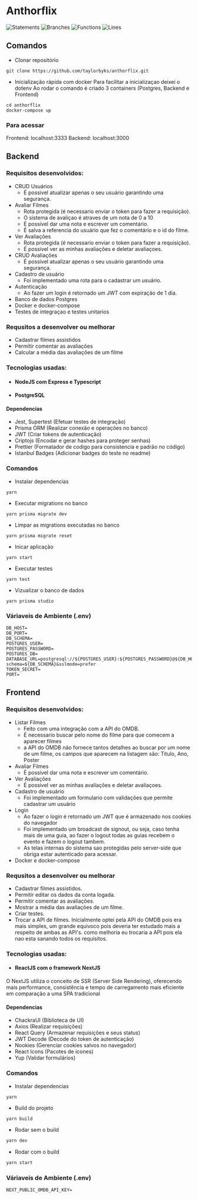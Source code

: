 # Anthorflix
![Statements](https://img.shields.io/badge/statements-100%25-brightgreen.svg?style=flat)
![Branches](https://img.shields.io/badge/branches-100%25-brightgreen.svg?style=flat)
![Functions](https://img.shields.io/badge/functions-100%25-brightgreen.svg?style=flat)
![Lines](https://img.shields.io/badge/lines-100%25-brightgreen.svg?style=flat)

## Comandos

- Clonar repositório

```
git clone https://github.com/taylorbyks/anthorflix.git
```

- Inicialização rápida com docker
Para facilitar a inicializaçao deixei o dotenv
Ao rodar o comando é criado 3 containers (Postgres, Backend e Frontend)

```
cd anthorflix
docker-compose up
```
### Para acessar

Frontend: localhost:3333
Backend: localhost:3000

## Backend

### Requisitos desenvolvidos:

- CRUD Usuários
  - É possivel atualizar apenas o seu usuário garantindo uma segurança.
- Avaliar Filmes
  - Rota protegida (é necessario enviar o token para fazer a requisição).
  - O sistema de avaliçao é atraves de um nota de 0 a 10
  - É possivel dar uma nota e escrever um comentário.
  - É salva a referencia do usuário que fez o comentário e o id do filme.
- Ver Avaliações
  - Rota protegida (é necessario enviar o token para fazer a requisição).
  - É possivel ver as minhas avaliações e deletar avaliaçoes.
- CRUD Avaliações
  - É possivel atualizar apenas o seu usuário garantindo uma segurança.
- Cadastro de usuário
  - Foi implementado uma rota para o cadastrar um usuário.
- Autenticação
  - Ao fazer um login é retornado um JWT com expiração de 1 dia.
- Banco de dados Postgres
- Docker e docker-compose
- Testes de integraçao e testes unitarios

### Requsitos a desenvolver ou melhorar
- Cadastrar filmes assistidos
- Permitir comentar as avaliações
- Calcular a média das avaliações de um filme

### Tecnologias usadas:

- #### NodeJS com Express e Typescript
- #### PostgreSQL

#### Dependencias

- Jest, Supertest (Efetuar testes de integração)
- Prisma ORM (Realizar conexão e operações no banco)
- JWT (Criar tokens de autenticação)
- Criptojs (Encodar e gerar hashes para proteger senhas)
- Prettier (Formatador de codigo para consistencia e padrão no código)
- Istanbul Badges (Adicionar badges do teste no readme)

### Comandos

- Instalar dependencias

```
yarn
```

- Executar migrations no banco

```
yarn prisma migrate dev
```

- Limpar as migrations executadas no banco

```
yarn prisma migrate reset
```

- Inicar aplicação

```
yarn start
```

- Executar testes

```
yarn test
```

- Vizualizar o banco de dados

```
yarn prisma studio
```

### Váriaveis de Ambiente (.env)

```
DB_HOST=
DB_PORT=
DB_SCHEMA=
POSTGRES_USER=
POSTGRES_PASSWORD=
POSTGRES_DB=
DATABASE_URL=postgresql://${POSTGRES_USER}:${POSTGRES_PASSWORD}@${DB_HOST}:${DB_PORT}/${POSTGRES_DB}?schema=${DB_SCHEMA}&sslmode=prefer
TOKEN_SECRET=
PORT=
```

## Frontend

### Requisitos desenvolvidos:

- Listar Filmes
  - Feito com uma integração com a API do OMDB.
  - É necessario buscar pelo nome do filme para que comecem a aparecer filmes
  - a API do OMDB não fornece tantos detalhes ao buscar por um nome de um filme, os campos que aparecem na listagem são: Titulo, Ano, Poster
- Avaliar Filmes
  - É possivel dar uma nota e escrever um comentário.
- Ver Avaliações
  - É possivel ver as minhas avaliações e deletar avaliaçoes.
- Cadastro de usuário
  - Foi implementado um formulario com validações que permite cadastrar um usuário
- Login
  - Ao fazer o login é retornado um JWT que é armazenado nos cookies do navegador
  - Foi implementado um broadcast de signout, ou seja, caso tenha mais de uma guia, ao fazer o logout todas as guias recebem o evento e fazem o logout tambem.
  - As telas internas do sistema sao protegidas pelo server-side que obriga estar autenticado para acessar.
- Docker e docker-compose

### Requsitos a desenvolver ou melhorar
- Cadastrar filmes assistidos.
- Permitir editar os dados da conta logada.
- Permitir comentar as avaliações.
- Mostrar a média das avaliações de um filme.
- Criar testes.
- Trocar a API de filmes. Inicialmente optei pela API do OMDB pois era mais simples, um grande equivoco pois deveria ter estudado mais a respeito de ambas as API's. como melhoria eu trocaria a API pois ela nao esta sanando todos os requisitos.

### Tecnologias usadas:

- #### ReactJS com o framework NextJS
O NextJS utiliza o conceito de SSR (Server Side Rendering), oferecendo mais performance, consistência e tempo de carregamento mais eficiente em comparação a uma SPA tradicional

#### Dependencias

- ChackraUI (Biblioteca de UI)
- Axios (Realizar requisições)
- React Query (Armazenar requisições e seus status)
- JWT Decode (Decode do token de autenticação)
- Nookies (Gerenciar cookies salvos no navegador)
- React Icons (Pacotes de icones)
- Yup (Validar formulários)

### Comandos

- Instalar dependencias

```
yarn
```

- Build do projeto

```bash
yarn build
```

- Rodar sem o build

```bash
yarn dev
```

- Rodar com o build

```bash
yarn start
```

### Váriaveis de Ambiente (.env)

```
NEXT_PUBLIC_OMDB_API_KEY=
```